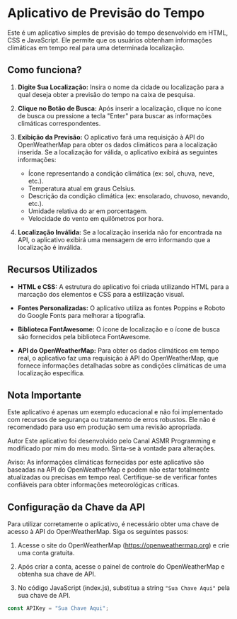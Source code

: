# Aplicativo de Previsão do Tempo

Este é um aplicativo simples de previsão do tempo desenvolvido em HTML, CSS e JavaScript. Ele permite que os usuários obtenham informações climáticas em tempo real para uma determinada localização.

## Como funciona?

1. **Digite Sua Localização:** Insira o nome da cidade ou localização para a qual deseja obter a previsão do tempo na caixa de pesquisa.

2. **Clique no Botão de Busca:** Após inserir a localização, clique no ícone de busca ou pressione a tecla "Enter" para buscar as informações climáticas correspondentes.

3. **Exibição da Previsão:** O aplicativo fará uma requisição à API do OpenWeatherMap para obter os dados climáticos para a localização inserida. Se a localização for válida, o aplicativo exibirá as seguintes informações:

   - Ícone representando a condição climática (ex: sol, chuva, neve, etc.).
   - Temperatura atual em graus Celsius.
   - Descrição da condição climática (ex: ensolarado, chuvoso, nevando, etc.).
   - Umidade relativa do ar em porcentagem.
   - Velocidade do vento em quilômetros por hora.

4. **Localização Inválida:** Se a localização inserida não for encontrada na API, o aplicativo exibirá uma mensagem de erro informando que a localização é inválida.

## Recursos Utilizados

- **HTML e CSS:** A estrutura do aplicativo foi criada utilizando HTML para a marcação dos elementos e CSS para a estilização visual.

- **Fontes Personalizadas:** O aplicativo utiliza as fontes Poppins e Roboto do Google Fonts para melhorar a tipografia.

- **Biblioteca FontAwesome:** O ícone de localização e o ícone de busca são fornecidos pela biblioteca FontAwesome.

- **API do OpenWeatherMap:** Para obter os dados climáticos em tempo real, o aplicativo faz uma requisição à API do OpenWeatherMap, que fornece informações detalhadas sobre as condições climáticas de uma localização específica.

## Nota Importante
Este aplicativo é apenas um exemplo educacional e não foi implementado com recursos de segurança ou tratamento de erros robustos. Ele não é recomendado para uso em produção sem uma revisão apropriada.

Autor
Este aplicativo foi desenvolvido pelo Canal ASMR Programming e modificado por mim do meu modo. Sinta-se à vontade para alterações.

Aviso: As informações climáticas fornecidas por este aplicativo são baseadas na API do OpenWeatherMap e podem não estar totalmente atualizadas ou precisas em tempo real. Certifique-se de verificar fontes confiáveis para obter informações meteorológicas críticas.

## Configuração da Chave da API

Para utilizar corretamente o aplicativo, é necessário obter uma chave de acesso à API do OpenWeatherMap. Siga os seguintes passos:

1. Acesse o site do OpenWeatherMap (https://openweathermap.org) e crie uma conta gratuita.

2. Após criar a conta, acesse o painel de controle do OpenWeatherMap e obtenha sua chave de API.

3. No código JavaScript (index.js), substitua a string `"Sua Chave Aqui"` pela sua chave de API.

```javascript
const APIKey = "Sua Chave Aqui";
